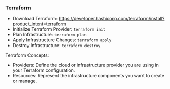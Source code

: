 ### Terraform

- Download Terraform: https://developer.hashicorp.com/terraform/install?product_intent=terraform
- Initialize Terraform Provider:  `terraform init`
- Plan Infrastructure:  `terraform plan`
- Apply Infrastructure Changes: `terraform apply`
- Destroy Infrastructure: `terraform destroy`

Terraform Concepts:

- Providers: Define the cloud or infrastructure provider you are using in your Terraform configuration.
- Resources: Represent the infrastructure components you want to create or manage.